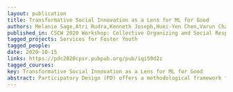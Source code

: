 ```yaml
---
layout: publication
title: Transformative Social Innovation as a Lens for ML for Good
authors: Melanie Sage,Atri Rudra,Kenneth Joseph,Huei-Yen Chen,Varun Chandola
published_in: CSCW 2020 Workshop: Collective Organizing and Social Responsibility
tagged_projects: Services for Foster Youth
tagged_people:
date: 2020-10-15
links: https://pdc2020cpsr.pubpub.org/pub/iqi59d2z
tagged_courses: 
key: Transformative Social Innovation as a Lens for ML for Good
abstract: Participatory Design (PD) offers a methodological framework for including affected communities in technological design. However, PD does not provide a theoretical model of how to ensure lasting social change with the produced technology. As a result, projects that include PD may not have long-term viability. We propose the use of Transformative Social Innovation (TSI) theory to guide PD-informed machine learning (ML) projects, and specifically “ML for social good” projects, towards technology that has the potential to create sustainable social change. In this position paper, we discuss how TSI, as a theoretical lens, intersects with and extends PD.
---
```


